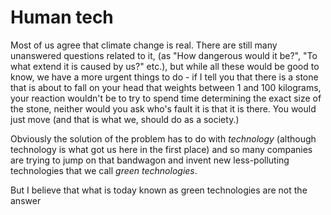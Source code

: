 Human tech
===

Most of us agree that climate change is real. There are still many unanswered questions related to it, (as "How dangerous would it be?", "To what extend it is caused by us?" etc.), but while all these would be good to know, we have a more urgent things to do - if I tell you that there is a stone that is about to fall on your head that weights between 1 and 100 kilograms, your reaction wouldn't be to try to spend time determining the exact size of the stone, neither would you ask who's fault it is that it is there. You would just move (and that is what we, should do as a society.)

Obviously the solution of the problem has to do with *technology* (although technology is what got us here in the first place) and so many companies are trying to jump on that bandwagon and invent new less-polluting technologies that we call *green technologies*.

But I believe that what is today known as green technologies are not the answer
